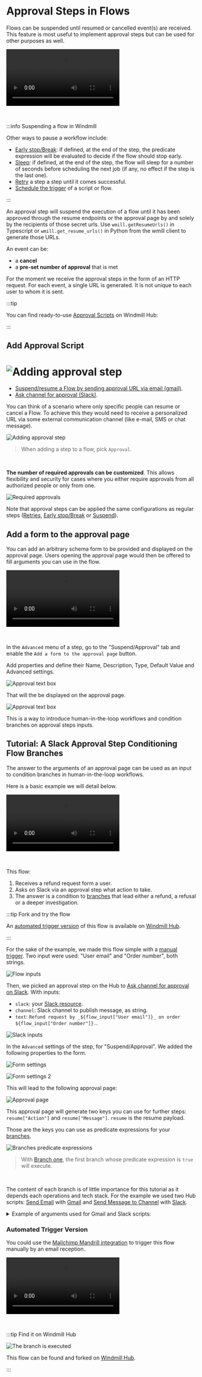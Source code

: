 # Approval Steps in Flows

Flows can be suspended until resumed or cancelled event(s) are received. This
feature is most useful to implement approval steps but can be used for other
purposes as well.

<video
    className="border-2 rounded-xl object-cover w-full h-full dark:border-gray-800"
    autoPlay
    controls
    id="main-video"
    src="/videos/flow-approval.mp4"
/>

<br/>

:::info Suspending a flow in Windmill

Other ways to pause a workflow include:

- [Early stop/Break](./2_early_stop.md): if defined, at the end of the step, the predicate expression will be evaluated to decide if the flow should stop early.
- [Sleep](./15_sleep.md): if defined, at the end of the step, the flow will sleep for a number of seconds before scheduling the next job (if any, no effect if the step is the last one).
- [Retry](./14_retries.md) a step a step until it comes successful.
- [Schedule the trigger](../core_concepts/1_scheduling/index.md) of a script or flow.

:::

An approval step will suspend the execution of a flow until it has been approved
through the resume endpoints or the approval page by and solely by the recipients of
those secret urls. Use `wmill.getResumeUrls()` in Typescript or
`wmill.get_resume_urls()` in Python from the wmill client to generate those URLs.

An event can be:

- a **cancel**
- a **pre-set number of approval** that is met

For the moment we receive the approval steps in the form of an HTTP request. For each event, a single URL is generated. It is not unique to each user to whom it is sent.

:::tip

You can find ready-to-use [Approval Scripts](https://hub.windmill.dev/approvals)
on Windmill Hub:

:::

## Add Approval Script

# ![Adding approval step](../assets/flows/approval-step.png)

- [Suspend/resume a Flow by sending approval URL via email (gmail)](https://hub.windmill.dev/scripts/gmail/1397/).
- [Ask channel for approval (Slack)](https://hub.windmill.dev/scripts/slack/1503/).

You can think of a scenario where only specific people can resume or cancel a
Flow. To achieve this they would need to receive a personalized URL via some
external communication channel (like e-mail, SMS or chat message).

![Adding approval step](../assets/flows/approval-step.png 'Adding approval step')

> When adding a step to a flow, pick `Approval`.

<br/>

**The number of required approvals can be
customized**. This allows flexibility and security for cases where you either require
approvals from all authorized people or only from one.

![Required approvals](../assets/flows/flow-number-of-approvals.png 'Required approvals')

Note that approval steps can be applied the same configurations as regular steps ([Retries](./14_retries.md), [Early stop/Break](./2_early_stop.md) or [Suspend](./15_sleep.md)).

## Add a form to the approval page

You can add an arbitrary schema form to be provided and displayed on the approval page. Users opening the approval page would then be offered to fill arguments you can use in the flow.

<video
    className="border-2 rounded-xl object-cover w-full h-full"
    controls
    id="main-video"
    src="/videos/form_approval_page.mp4"
/>

<br/>

In the `Advanced` menu of a step, go to the "Suspend/Approval" tab and enable the `Add a form to the approval page` button.

Add properties and define their Name, Description, Type, Default Value and Advanced settings.

![Approval text box](../assets/flows/add_argument.png)

That will the be displayed on the approval page.

![Approval text box](../assets/flows/page_arguments.png)

This is a way to introduce human-in-the-loop workflows and condition branches on approval steps inputs.

## Tutorial: A Slack Approval Step Conditioning Flow Branches

The answer to the arguments of an approval page can be used as an input to condition branches in human-in-the-loop workflows.

Here is a basic example we will detail below.

<video
    className="border-2 rounded-xl object-cover w-full h-full"
    controls
    id="main-video"
    src="/videos/example_approval_branches.mp4"
/>

<br/>

This flow:

1. Receives a refund request form a user.
2. Asks on Slack via an approval step what action to take.
3. The answer is a condition to [branches](./13_flow_branches.md) that lead either a refund, a refusal or a deeper investigation.

:::tip Fork and try the flow

An [automated trigger version](#automated-trigger-version) of this flow is available on [Windmill Hub](https://hub.windmill.dev/flows/49/).

:::

For the sake of the example, we made this flow simple with a [manual trigger](../getting_started/9_trigger_flows/index.md#auto-generated-uis). Two input were used: "User email" and "Order number", both strings.

![Flow inputs](../assets/flows/tuto_approval_input.png)

Then, we picked an approval step on the Hub to [Ask channel for approval on Slack](https://hub.windmill.dev/scripts/slack/1503/). With inputs:

- `slack`: your [Slack resource](../integrations/slack.md).
- `channel`: Slack channel to publish message, as string.
- `text`: `Refund request by _${flow_input["User email"]}_ on order ${flow_input["Order number"]}.`.

![Slack inputs](../assets/flows/tuto_approval_slack.png)

In the `Advanced` settings of the step, for "Suspend/Approval". We added the following properties to the form.

![Form settings](../assets/flows/tuto_approval_form.png)

![Form settings 2](../assets/flows/tuto_approval_form_2.png)

This will lead to the following approval page:

![Approval page](../assets/flows/tuto_approval_page.png)

This approval page will generate two keys you can use for further steps: `resume["Action"]` and `resume["Message"]`. `resume` is the resume payload.

Those are the keys you can use as predicate expressions for your [branches](./13_flow_branches.md).

![Branches predicate expressions](../assets/flows/tuto_approval_branches.png 'Branches predicate expressions')

> With [Branch one](./13_flow_branches.md#branch-one), the first branch whose predicate expression is `true` will execute.

<br/>

The content of each branch is of little importance for this tutorial as it depends each operations and tech stack. For the example we used two Hub scripts: [Send Email](https://hub.windmill.dev/scripts/gmail/1291/) with [Gmail](../integrations/gmail.md) and [Send Message to Channel](https://hub.windmill.dev/scripts/slack/1284/) with [Slack](../integrations/slack.md).

<details>
  <summary>Example of arguments used for Gmail and Slack scripts:</summary>

![Gmail inputs](../assets/flows/tuto_approval_gmail.png)

<br/>

![Slack inputs](../assets/flows/tuto_approval_slack2.png)

</details>

### Automated Trigger Version

You could use the [Mailchimp Mandrill integration](../integrations/mailchimp_mandrill.md) to trigger this flow manually by an email reception.

<video
    className="border-2 rounded-xl object-cover w-full h-full"
    controls
    id="main-video"
    src="/videos/automated_refund.mp4"
/>

<br/>

:::tip Find it on Windmill Hub

![The branch is executed](../assets/flows/branch-executed.png)

This flow can be found and forked on [Windmill Hub](https://hub.windmill.dev/flows/49/).

:::
